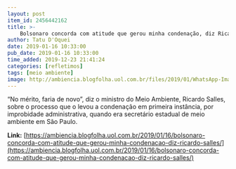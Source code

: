 ```yaml
---
layout: post
item_id: 2456442162
title: >-
    Bolsonaro concorda com atitude que gerou minha condenação, diz Ricardo Salles
author: Tatu D'Oquei
date: 2019-01-16 10:33:00
pub_date: 2019-01-16 10:33:00
time_added: 2019-12-23 21:41:24
categories: [refletimos]
tags: [meio ambiente]
image: http://ambiencia.blogfolha.uol.com.br/files/2019/01/WhatsApp-Image-2019-01-15-at-19.57.55.jpeg
---
```


“No mérito, faria de novo”, diz o ministro do Meio Ambiente, Ricardo Salles, sobre o processo que o levou a condenação em primeira instância, por improbidade administrativa, quando era secretário estadual de meio ambiente em São Paulo.

**Link:** [https://ambiencia.blogfolha.uol.com.br/2019/01/16/bolsonaro-concorda-com-atitude-que-gerou-minha-condenacao-diz-ricardo-salles/](https://ambiencia.blogfolha.uol.com.br/2019/01/16/bolsonaro-concorda-com-atitude-que-gerou-minha-condenacao-diz-ricardo-salles/)

